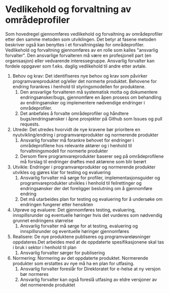 # Vedlikehold og forvaltning av områdeprofiler

Som hovedregel gjennomføres vedlikehold og forvaltning av områdeprofiler etter den samme metoden som utviklingen. Det betyr at fasene metoden beskriver også kan benyttes i et forvaltningsløp for områdeprofiler. Vedlikehold og forvaltning gjennomføres av en rolle som kalles "ansvarlig forvalter". Den ansvarlige forvalteren må være en profesjonell part (en organisasjon) eller vedvarende interessegruppe. Ansvarlig forvalter kan fordele oppgaver som f.eks. daglig vedlikehold til andre etter avtale.

1. Behov og krav: Det identifiseres nye behov og krav som påvirker programvareproduktet og/eller det normerte produktet. Behovene for endring forankres i henhold til styringsmodellen for produktene.
   1. Den ansvarlige forvalteren må systematisk motta og dokumentere endringsønsker/bugs, gjennomføre en åpen prosess om behandling av endringsønsker og implementere nødvendige endringer i områdeprofiler.
   1. Det anbefales å forvalte områdeprofiler og håndtere bugs/endringsønsker i åpne prosjekter på Github som Issues og pull requests.
2. Utrede: Det utredes hvorvidt de nye kravene bør prioritere en nyutvikling/endring i programvareprodukter og normerende produkter
   1. Ansvarlig forvalter må forankre behovet for endringer i områdeprofilene hos relevante aktører og i henhold til forvaltningsmodell for normerte produkter
   1. Dersom flere programvareprodukter baserer seg på områdeprofilene må forslag til endringer drøftes med aktørene som blir berørt
3. Utvikle: Endringer i programvareprodukter og normerende produkter utvikles og gjøres klar for testing og evaluering
   1. Ansvarlig forvalter må sørge for profiler, implementasjonsguider og programvareprodukter utvikles i henhold til feilrettinger og endringsønsker der det foreligger beslutning om å gjennomføre endring
   1. Det må utarbeides plan for testing og evaluering for å undersøke om endringen fungerer etter hensikten
4. Utprøve og evaluere: Det gjennomføres testing, evaluering, innspillsrunder og eventuelle høringer hvis det vurderes som nødvendig grunnet endringens størrelse
   1. Ansvarlig forvalter må sørge for at testing, evaluering og innspillsrunder og eventuelle høringer gjennomføres
5. Realisere: De nye produktene publiseres og programvareløsninger oppdateres.Det arbeides med at de oppdaterte spesifikasjonene skal tas i bruk i sektor i henhold til plan
   1. Ansvarlig forvalter sørger for publisering
6. Normering: Normering av det oppdaterte produktet. Normerende produkter som erstattes av nye må ha en plan for utfasing.
   1. Ansvarlig forvalter foreslår for Direktoratet for e-helse at ny versjon bør normeres
   1. Ansvarlig forvalter kan også foreslå utfasing av eldre versjoner av det normerende produktet

